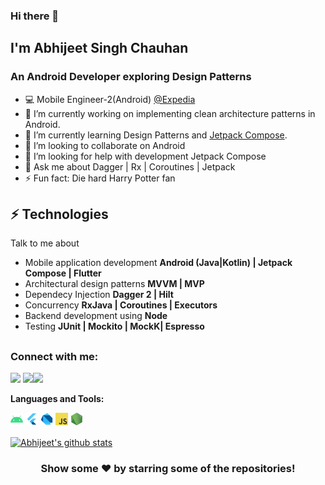   

### Hi there 👋
## I'm Abhijeet Singh Chauhan
### An Android Developer exploring Design Patterns

- 💻 Mobile Engineer-2(Android) [@Expedia](https://play.google.com/store/apps/details?id=com.expedia.bookings&hl=en_IN&gl=US&pli=1)
- 🔭 I’m currently working on implementing clean architecture patterns in Android.
- 🌱 I’m currently learning Design Patterns and [Jetpack Compose](https://developer.android.com/jetpack).
- 👯 I’m looking to collaborate on Android
- 🤔 I’m looking for help with development Jetpack Compose
- 💬 Ask me about Dagger | Rx | Coroutines | Jetpack
- ⚡ Fun fact: Die hard Harry Potter fan

## ⚡ Technologies
Talk to me about
- Mobile application development **Android (Java|Kotlin) | Jetpack Compose | Flutter**
- Architectural design patterns  **MVVM | MVP**
- Dependecy Injection            **Dagger 2 | Hilt**
- Concurrency                    **RxJava | Coroutines | Executors**
- Backend development using      **Node**
- Testing                        **JUnit | Mockito | MockK| Espresso**

##
### Connect with me:
[<img src="https://img.icons8.com/color/48/000000/twitter.png" width="3.5%"/>](https://twitter.com/andro__abhi) [<img src="https://img.icons8.com/color/48/000000/linkedin.png" width="3.5%"/>](https://www.linkedin.com/in/chauhan-abhi/)[<img src="https://img.icons8.com/windows/32/000000/github.png" width="3.5%"/>](https://github.com/chauhan-abhi-toko)


**Languages and Tools:**  

<code><img height="20" src="https://raw.githubusercontent.com/github/explore/80688e429a7d4ef2fca1e82350fe8e3517d3494d/topics/android/android.png"></code>
<code><img height="20" src="https://raw.githubusercontent.com/github/explore/80688e429a7d4ef2fca1e82350fe8e3517d3494d/topics/flutter/flutter.png"></code>
<code><img height="20" src="https://raw.githubusercontent.com/github/explore/80688e429a7d4ef2fca1e82350fe8e3517d3494d/topics/dart/dart.png"></code>
<code><img height="20" src="https://raw.githubusercontent.com/github/explore/80688e429a7d4ef2fca1e82350fe8e3517d3494d/topics/javascript/javascript.png"></code>
<code><img height="20" src="https://raw.githubusercontent.com/github/explore/80688e429a7d4ef2fca1e82350fe8e3517d3494d/topics/nodejs/nodejs.png"></code>  


<a href="https://github.com/chauhan-abhi">
 <img align="center" src="https://github-readme-stats.vercel.app/api?username=chauhan-abhi&show_icons=true&theme=light&line_height=27" alt="Abhijeet's github stats"/>
</a>  
 

<div align="center">

### Show some ❤️ by starring some of the repositories!

</div>  
